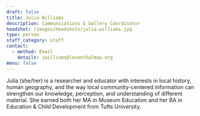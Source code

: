 ```yaml
---
draft: false
title: Julia Williams
description: Communications & Gallery Coordinator
headshot: /images/headshots/julia-williams.jpg
type: person
staff_category: staff
contact:
  - method: Email
    details: jwilliams@leventhalmap.org
menu: false
---
```


Julia (she/her) is a researcher and educator with interests in local history, human geography, and the way local community-centered information can strengthen our knowledge, perception, and understanding of different material. She earned both her MA in Museum Education and her BA in Education & Child Development from Tufts University.
